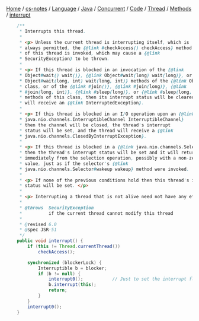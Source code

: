 [Home](https://mengxianbin.github.io) /
[cs-notes](https://mengxianbin.github.io/cs-notes/site) /
[Language](https://mengxianbin.github.io/cs-notes/site/Language) /
[Java](https://mengxianbin.github.io/cs-notes/site/Language/Java) /
[Concurrent](https://mengxianbin.github.io/cs-notes/site/Language/Java/Concurrent) /
[Code](https://mengxianbin.github.io/cs-notes/site/Language/Java/Concurrent/Code) /
[Thread](https://mengxianbin.github.io/cs-notes/site/Language/Java/Concurrent/Code/Thread) /
[Methods](https://mengxianbin.github.io/cs-notes/site/Language/Java/Concurrent/Code/Thread/Methods) /
[interrupt](https://mengxianbin.github.io/cs-notes/site/Language/Java/Concurrent/Code/Thread/Methods/interrupt)

```java
    /**
     * Interrupts this thread.
     *
     * <p> Unless the current thread is interrupting itself, which is
     * always permitted, the {@link #checkAccess() checkAccess} method
     * of this thread is invoked, which may cause a {@link
     * SecurityException} to be thrown.
     *
     * <p> If this thread is blocked in an invocation of the {@link
     * Object#wait() wait()}, {@link Object#wait(long) wait(long)}, or {@link
     * Object#wait(long, int) wait(long, int)} methods of the {@link Object}
     * class, or of the {@link #join()}, {@link #join(long)}, {@link
     * #join(long, int)}, {@link #sleep(long)}, or {@link #sleep(long, int)},
     * methods of this class, then its interrupt status will be cleared and it
     * will receive an {@link InterruptedException}.
     *
     * <p> If this thread is blocked in an I/O operation upon an {@link
     * java.nio.channels.InterruptibleChannel InterruptibleChannel}
     * then the channel will be closed, the thread's interrupt
     * status will be set, and the thread will receive a {@link
     * java.nio.channels.ClosedByInterruptException}.
     *
     * <p> If this thread is blocked in a {@link java.nio.channels.Selector}
     * then the thread's interrupt status will be set and it will return
     * immediately from the selection operation, possibly with a non-zero
     * value, just as if the selector's {@link
     * java.nio.channels.Selector#wakeup wakeup} method were invoked.
     *
     * <p> If none of the previous conditions hold then this thread's interrupt
     * status will be set. </p>
     *
     * <p> Interrupting a thread that is not alive need not have any effect.
     *
     * @throws  SecurityException
     *          if the current thread cannot modify this thread
     *
     * @revised 6.0
     * @spec JSR-51
     */
    public void interrupt() {
        if (this != Thread.currentThread())
            checkAccess();

        synchronized (blockerLock) {
            Interruptible b = blocker;
            if (b != null) {
                interrupt0();           // Just to set the interrupt flag
                b.interrupt(this);
                return;
            }
        }
        interrupt0();
    }
```